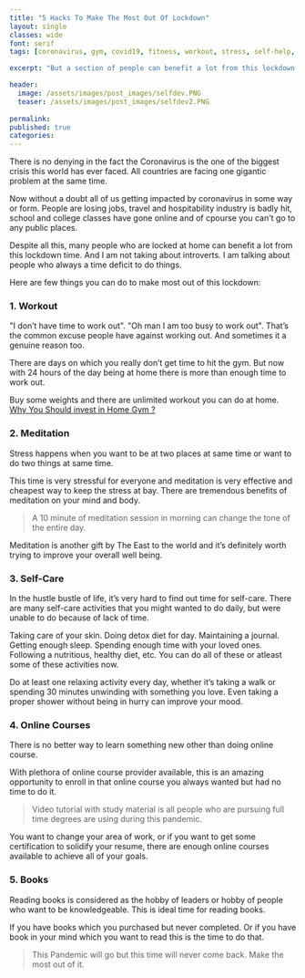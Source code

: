 ```yaml
---
title: "5 Hacks To Make The Most Out Of Lockdown"
layout: single
classes: wide
font: serif
tags: [coronavirus, gym, covid19, fitness, workout, stress, self-help, self-care]

excerpt: "But a section of people can benefit a lot from this lockdown time. And I am not taking about introverts."

header:
  image: /assets/images/post_images/selfdev.PNG
  teaser: /assets/images/post_images/selfdev2.PNG
  
permalink:
published: true
categories: 
---
```


There is no denying in the fact the Coronavirus is the one of the biggest crisis this world has ever faced. All countries are facing one gigantic problem at the same time.

Now without a doubt all of us getting impacted by coronavirus in some way or form. People are losing jobs, travel and hospitability industry is badly hit, school and college classes have gone online and of cpourse you can't go to any public places.

Despite all this, many people who are locked at home can benefit a lot from this lockdown time. And I am not taking about introverts. I am talking about people who always a time deficit to do things.


Here are few things you can do to make most out of this lockdown:

### 1. Workout ###

"I don’t have time to work out". "Oh man I am too busy to work out". That’s the common excuse people have against working out. And sometimes it a genuine reason too.

There are days on which you really don’t get time to hit the gym. But now with 24 hours of the day being at home there is more than enough time to work out.

Buy some weights and there are unlimited workout you can do at home. [Why You Should invest in Home Gym ?](https://www.amankaushik.blog/benfits-of-home-gym/)


### 2. Meditation ###

Stress happens when you want to be at two places at same time or want to do two things at same time.

This time is very stressful for everyone and meditation is very effective and cheapest way to keep the stress at bay. There are tremendous benefits of meditation on your mind and body.

> A 10 minute of meditation session in morning can change the tone of the entire day. 

Meditation is another gift by The East to the world and it’s definitely worth trying to improve your overall well being.


### 3. Self-Care ### 

In the hustle bustle of life, it’s very hard to find out time for self-care. There are many self-care activities that you might wanted to do daily, but were unable to do because of lack of time.

Taking care of your skin. Doing detox diet for day. Maintaining a journal. Getting enough sleep. Spending enough time with your loved ones. Following a nutritious, healthy diet, etc. You can do all of these or atleast some of these activities now.

Do at least one relaxing activity every day, whether it’s taking a walk or spending 30 minutes unwinding with something you love. Even taking a proper shower without being in hurry can improve your mood. 


### 4. Online Courses ###

There is no better way to learn something new other than doing online course. 

With plethora of online course provider available, this is an amazing opportunity to enroll in that online course you always wanted but had no time to do it. 

> Video tutorial with study material is all people who are pursuing full time degrees are using during this pandemic. 

You want to change your area of work, or if you want to get some certification to solidify your resume, there are enough online courses available to achieve all of your goals. 


### 5. Books ###

Reading books is considered as the hobby of leaders or hobby of people who want to be knowledgeable. This is ideal time for reading books.

If you have books which you purchased but never completed. Or if you have book in your mind which you want to read this is the time to do that.


> This Pandemic will go but this time will never come back. Make the most out of it.


